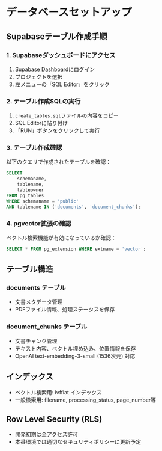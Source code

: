# データベースセットアップ

## Supabaseテーブル作成手順

### 1. Supabaseダッシュボードにアクセス
1. [Supabase Dashboard](https://supabase.com/dashboard)にログイン
2. プロジェクトを選択
3. 左メニューの「SQL Editor」をクリック

### 2. テーブル作成SQLの実行
1. `create_tables.sql`ファイルの内容をコピー
2. SQL Editorに貼り付け
3. 「RUN」ボタンをクリックして実行

### 3. テーブル作成確認
以下のクエリで作成されたテーブルを確認：

```sql
SELECT 
    schemaname,
    tablename,
    tableowner
FROM pg_tables 
WHERE schemaname = 'public' 
AND tablename IN ('documents', 'document_chunks');
```

### 4. pgvector拡張の確認
ベクトル検索機能が有効になっているか確認：

```sql
SELECT * FROM pg_extension WHERE extname = 'vector';
```

## テーブル構造

### documents テーブル
- 文書メタデータ管理
- PDFファイル情報、処理ステータスを保存

### document_chunks テーブル  
- 文書チャンク管理
- テキスト内容、ベクトル埋め込み、位置情報を保存
- OpenAI text-embedding-3-small (1536次元) 対応

## インデックス
- ベクトル検索用: ivfflat インデックス
- 一般検索用: filename, processing_status, page_number等

## Row Level Security (RLS)
- 開発初期は全アクセス許可
- 本番環境では適切なセキュリティポリシーに更新予定